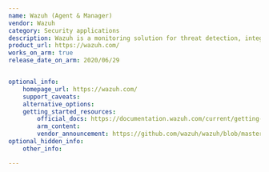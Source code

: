 ```yaml
---
name: Wazuh (Agent & Manager)
vendor: Wazuh
category: Security applications
description: Wazuh is a monitoring solution for threat detection, integrity monitoring, incident response and compliance.
product_url: https://wazuh.com/
works_on_arm: true
release_date_on_arm: 2020/06/29


optional_info:
    homepage_url: https://wazuh.com/
    support_caveats:
    alternative_options:
    getting_started_resources:
        official_docs: https://documentation.wazuh.com/current/getting-started/index.html
        arm_content:
        vendor_announcement: https://github.com/wazuh/wazuh/blob/master/CHANGELOG.md#v3130---2020-06-29
optional_hidden_info:
    other_info:

---
```

